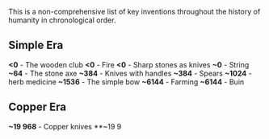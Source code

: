 This is a non-comprehensive list of key inventions throughout the history of humanity in chronological order.

## Simple Era
**<0** - The wooden club
**<0** - Fire
**<0** - Sharp stones as knives
**~0** - String
**~64** - The stone axe
**~384** - Knives with handles
**~384** - Spears
**~1024** - herb medicine
**~1536** - The simple bow
**~6144** - Farming
**~6144** - Buin
## Copper Era
**~19 968** - Copper knives
**~19 9